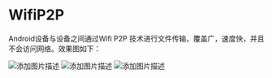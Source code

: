 # WifiP2P
Android设备与设备之间通过Wifi P2P 技术进行文件传输，覆盖广，速度快，并且不会访问网络。效果图如下：

![添加图片描述](https://github.com/yoonerloop/WifiP2P/blob/master/picture/send.gif)
![添加图片描述](https://github.com/yoonerloop/WifiP2P/blob/master/picture/server1.gif)
![添加图片描述](https://github.com/yoonerloop/WifiP2P/blob/master/picture/server2.gif)
